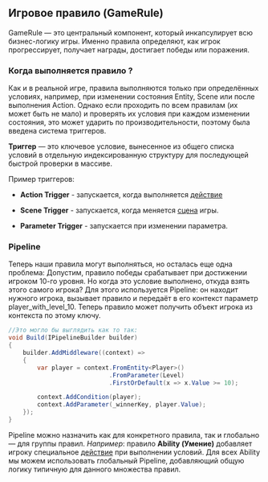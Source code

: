 ## Игровое правило (GameRule)

GameRule — это центральный компонент, который инкапсулирует всю бизнес-логику игры. Именно правила определяют, как игрок прогрессирует, получает награды, достигает победы или поражения.

### Когда выполняется правило ?

Как и в реальной игре, правила выполняются только при определённых условиях, например, при изменении состояния Entity, Scene или после выполнения Action. Однако если проходить по всем правилам (их может быть не мало) и проверять их условия при каждом изменении состояния, это может ударить по производительности, поэтому была введена система триггеров.

**Триггер** — это ключевое условие, вынесенное из общего списка условий в отдельную индексированную структуру для последующей быстрой проверки в массиве.

Пример триггеров:

* **Action Trigger** - запускается, когда выполняется [действие](./action.md)

* **Scene Trigger** - запускается, когда меняется [сцена](./scene.md) игры.

* **Parameter Trigger** - запускается при изменении параметра.

### Pipeline

Теперь наши правила могут выполняться, но осталась еще одна проблема:
Допустим, правило победы срабатывает при достижении игроком 10-го уровня. Но когда это условие выполнено, откуда взять этого самого игрока? 
Для этого используется Pipeline: он находит нужного игрока, вызывает правило и передаёт в его контекст параметр player_with_level_10. Теперь правило может получить объект игрока из контекста по этому ключу.

```csharp
//Это могло бы выглядить как то так:
void Build(IPipelineBuilder builder)
{
    builder.AddMiddleware((context) =>
    {
        var player = context.FromEntity<Player>()
                            .FromParameter(Level)
                            .FirstOrDefault(x => x.Value >= 10);

        context.AddCondition(player);
        context.AddParameter(_winnerKey, player.Value);
    });
}

```

Pipeline можно назначить как для конкретного правила, так и глобально — для группы правил.
*Например*: правило **Ability (Умение)** добавляет игроку специальное [действие](./action.md) при выполнении условий. Для всех Ability мы можем использовать глобальный Pipeline, добавляющий общую логику типичную для данного множества правил.